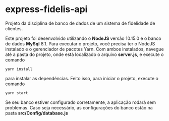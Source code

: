 # express-fidelis-api

Projeto da disciplina de banco de dados de um sistema de fidelidade de clientes.

Este projeto foi desenvolvido utilizando o **NodeJS** versão 10.15.0 e o banco de dados **MySql** 8.1.
Para executar o projeto, vocẽ precisa ter o NodeJS instalado e o gerenciador de pacotes Yarn.
Com ambos instalados, navegue até a pasta do projeto, onde está localizado o arquivo **server.js**, e execute o comando
```
yarn install
```
para instalar as dependẽncias.
Feito isso, para iniciar o projeto, execute o comando
```
yarn start
```
Se seu banco estiver configurado corretamente, a aplicação rodará sem problemas. Caso seja necessário, as configurações do banco estão na pasta **src/Config/database.js**
